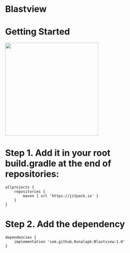 # Blastview

# Getting Started

<img src="http://ui2n.com/git-screenshots/ezgif-1-47fd7904c4.gif" width="300" height="auto"/>


# Step 1. Add it in your root build.gradle at the end of repositories:

```
allprojects {
	repositories {
		maven { url 'https://jitpack.io' }
	}
}
```

# Step 2. Add the dependency
```
dependencies {
	implementation 'com.github.Kunalapk:Blastview:1.0'
}
```
